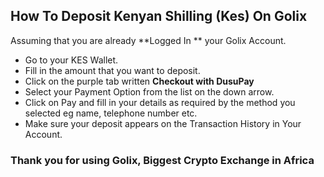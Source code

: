 ## How To Deposit Kenyan Shilling (Kes) On Golix

Assuming that you are  already **Logged In ** your Golix Account.

- Go to your KES Wallet.
- Fill in the amount that you want to deposit.
- Click on the purple tab written **Checkout with DusuPay**
- Select your Payment Option from the list on the down arrow.
- Click on Pay and fill in your details as required by the method you selected eg name, telephone number etc.
- Make sure your deposit appears on the Transaction History in Your Account.

### Thank you for using Golix, Biggest Crypto Exchange in Africa



